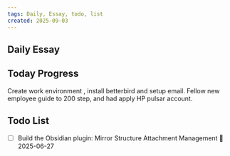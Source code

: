 ```yaml
---
tags: Daily, Essay, todo, list
created: 2025-09-03
---
```

## Daily Essay


## Today Progress
Create work environment , install betterbird and setup email.
Fellow new employee guide to 200 step, and had apply HP pulsar account. 

## Todo List
- [ ] Build the Obsidian plugin: Mirror Structure Attachment Management 🛫 2025-06-27 
